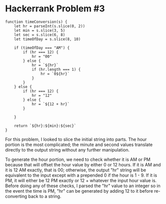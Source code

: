 # Hackerrank Problem #3
```
function timeConversion(s) {
    let hr = parseInt(s.slice(0, 2))
    let min = s.slice(3, 5)
    let sec = s.slice(6, 8)
    let timeOfDay = s.slice(8, 10)
    
    if (timeOfDay === "AM") {
        if (hr === 12) {
            hr = "00"
        } else {
            hr = `${hr}`
            if (hr.length === 1) {
                hr = `0${hr}`
            }
        }
    } else {
        if (hr === 12) {
            hr = "12"
        } else {
            hr = `${12 + hr}`
        }
        
    }
    
    return `${hr}:${min}:${sec}`
}
```
For this problem, I looked to slice the initial string into parts. The hour portion is the most complicated; the minute and second values translate directly to the output string without any further manipulation.

To generate the hour portion, we need to check whether it is AM or PM because that will offset the hour value by either 0 or 12 hours. If it is AM and it is 12 AM exactly, that is 00; otherwise, the output "hr" string will be equivalent to the input except with a prepended 0 if the hour is 1 - 9. If it is PM, it will either be 12 PM exactly or 12 + whatever the input hour value is. Before doing any of these checks, I parsed the "hr" value to an integer so in the event the time is PM, "hr" can be generated by adding 12 to it before re-converting back to a string.